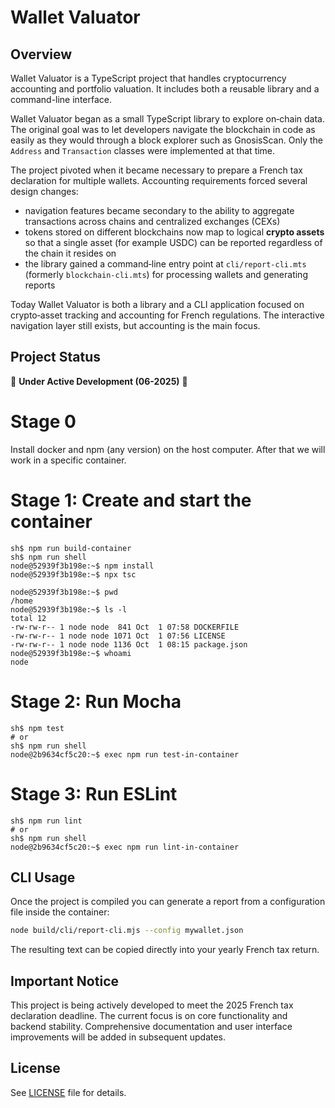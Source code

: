 # Wallet Valuator

## Overview

Wallet Valuator is a TypeScript project that handles cryptocurrency accounting
and portfolio valuation.  It includes both a reusable library and a command-line
interface.

Wallet Valuator began as a small TypeScript library to explore on‑chain data.
The original goal was to let developers navigate the blockchain in code as
easily as they would through a block explorer such as GnosisScan. Only the
`Address` and `Transaction` classes were implemented at that time.

The project pivoted when it became necessary to prepare a French tax declaration
for multiple wallets.  Accounting requirements forced several design changes:

- navigation features became secondary to the ability to aggregate transactions
  across chains and centralized exchanges (CEXs)
- tokens stored on different blockchains now map to logical **crypto assets** so
  that a single asset (for example USDC) can be reported regardless of the
  chain it resides on
- the library gained a command‑line entry point at `cli/report-cli.mts` (formerly
  `blockchain-cli.mts`) for
  processing wallets and generating reports

Today Wallet Valuator is both a library and a CLI application focused on
crypto‑asset tracking and accounting for French regulations.  The interactive
navigation layer still exists, but accounting is the main focus.

## Project Status

🚧 **Under Active Development (06-2025)** 🚧

# Stage 0

Install docker and npm (any version) on the host computer.
After that we will work in a specific container.

# Stage 1: Create and start the container

```
sh$ npm run build-container
sh$ npm run shell
node@52939f3b198e:~$ npm install
node@52939f3b198e:~$ npx tsc

node@52939f3b198e:~$ pwd
/home
node@52939f3b198e:~$ ls -l
total 12
-rw-rw-r-- 1 node node  841 Oct  1 07:58 DOCKERFILE
-rw-rw-r-- 1 node node 1071 Oct  1 07:56 LICENSE
-rw-rw-r-- 1 node node 1136 Oct  1 08:15 package.json
node@52939f3b198e:~$ whoami
node
```

# Stage 2: Run Mocha

```
sh$ npm test
# or
sh$ npm run shell
node@2b9634cf5c20:~$ exec npm run test-in-container
```

# Stage 3: Run ESLint

```
sh$ npm run lint
# or
sh$ npm run shell
node@2b9634cf5c20:~$ exec npm run lint-in-container
```

## CLI Usage

Once the project is compiled you can generate a report from a configuration file
inside the container:

```sh
node build/cli/report-cli.mjs --config mywallet.json
```

The resulting text can be copied directly into your yearly French tax return.

## Important Notice

This project is being actively developed to meet the 2025 French tax declaration deadline.
The current focus is on core functionality and backend stability.
Comprehensive documentation and user interface improvements will be added in subsequent updates.

## License

See [LICENSE](LICENSE) file for details.

